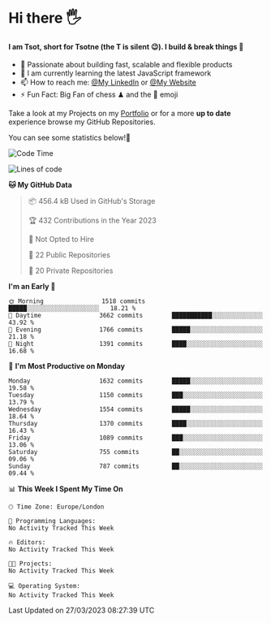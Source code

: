# Hi there :raised_hand_with_fingers_splayed:
#### I am Tsot, short for Tsotne (the T is silent :wink:). I build & break things :space_invader:
- :telescope: Passionate about building fast, scalable and flexible products
- :seedling: I am currently learning the latest JavaScript framework 
- :mailbox: How to reach me: [@My LinkedIn](https://www.linkedin.com/in/tsotne-gvadzabia/) or [@My Website](https://tsotne.co.uk/contact)
- :zap: Fun Fact: Big Fan of chess ♟ and the 👾 emoji

Take a look at my Projects on my [Portfolio](https://tsotne.co.uk/) or for a more **up to date** experience browse my GitHub Repositories.

You can see some statistics below!:space_invader:
<!--START_SECTION:waka-->
![Code Time](http://img.shields.io/badge/Code%20Time-761%20hrs%202%20mins-blue)

![Lines of code](https://img.shields.io/badge/From%20Hello%20World%20I%27ve%20Written-4.6%20million%20lines%20of%20code-blue)

**🐱 My GitHub Data** 

> 📦 456.4 kB Used in GitHub's Storage 
 > 
> 🏆 432 Contributions in the Year 2023
 > 
> 🚫 Not Opted to Hire
 > 
> 📜 22 Public Repositories 
 > 
> 🔑 20 Private Repositories 
 > 
**I'm an Early 🐤** 

```text
🌞 Morning                1518 commits        █████░░░░░░░░░░░░░░░░░░░░   18.21 % 
🌆 Daytime                3662 commits        ███████████░░░░░░░░░░░░░░   43.92 % 
🌃 Evening                1766 commits        █████░░░░░░░░░░░░░░░░░░░░   21.18 % 
🌙 Night                  1391 commits        ████░░░░░░░░░░░░░░░░░░░░░   16.68 % 
```
📅 **I'm Most Productive on Monday** 

```text
Monday                   1632 commits        █████░░░░░░░░░░░░░░░░░░░░   19.58 % 
Tuesday                  1150 commits        ███░░░░░░░░░░░░░░░░░░░░░░   13.79 % 
Wednesday                1554 commits        █████░░░░░░░░░░░░░░░░░░░░   18.64 % 
Thursday                 1370 commits        ████░░░░░░░░░░░░░░░░░░░░░   16.43 % 
Friday                   1089 commits        ███░░░░░░░░░░░░░░░░░░░░░░   13.06 % 
Saturday                 755 commits         ██░░░░░░░░░░░░░░░░░░░░░░░   09.06 % 
Sunday                   787 commits         ██░░░░░░░░░░░░░░░░░░░░░░░   09.44 % 
```


📊 **This Week I Spent My Time On** 

```text
🕑︎ Time Zone: Europe/London

💬 Programming Languages: 
No Activity Tracked This Week

🔥 Editors: 
No Activity Tracked This Week

🐱‍💻 Projects: 
No Activity Tracked This Week

💻 Operating System: 
No Activity Tracked This Week
```


 Last Updated on 27/03/2023 08:27:39 UTC
<!--END_SECTION:waka-->
